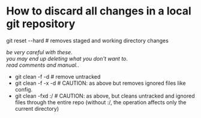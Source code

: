 
# How to discard all changes in a local git repository
git reset --hard # removes staged and working directory changes

 _be very careful with these_.<br>
 _you may end up deleting what you don't want to_.<br>
 _read comments and manual._.

* git clean -f -d # remove untracked
* git clean -f -x -d # CAUTION: as above but removes ignored files like config.
* git clean -fxd :/ # CAUTION: as above, but cleans untracked and ignored files through the entire repo (without :/, the operation affects only the current directory)
